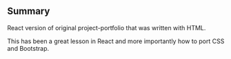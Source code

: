 ## Summary

React version of original project-portfolio that was written with HTML.

This has been a great lesson in React and more importantly how to port CSS and Bootstrap.

